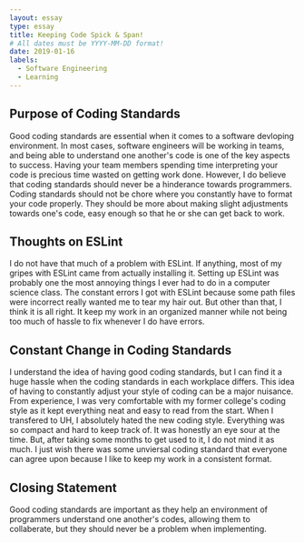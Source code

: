 ```yaml
---
layout: essay
type: essay
title: Keeping Code Spick & Span!
# All dates must be YYYY-MM-DD format!
date: 2019-01-16
labels:
  - Software Engineering
  - Learning
---
```


## Purpose of Coding Standards
  Good coding standards are essential when it comes to a software devloping environment. In most cases, software engineers will be working in teams, and being able to understand one another's code is one of the key aspects to success. Having your team members spending time interpreting your code is precious time wasted on getting work done. However, I do believe that coding standards should never be a hinderance towards programmers. Coding standards should not be chore where you constantly have to format your code properly. They should be more about making slight adjustments towards one's code, easy enough so that he or she can get back to work.
  
## Thoughts on ESLint
  I do not have that much of a problem with ESLint. If anything, most of my gripes with ESLint came from actually installing it. Setting up ESLint was probably one the most annoying things I ever had to do in a computer science class. The constant errors I got with ESLint because some path files were incorrect really wanted me to tear my hair out. But other than that, I think it is all right. It keep my work in an organized manner while not being too much of hassle to fix whenever I do have errors. 
  
## Constant Change in Coding Standards
  I understand the idea of having good coding standards, but I can find it a huge hassle when the coding standards in each workplace differs. This idea of having to constantly adjust your style of coding can be a major nuisance. From experience, I was very comfortable with my former college's coding style as it kept everything neat and easy to read from the start. When I transfered to UH, I absolutely hated the new coding style. Everything was so compact and hard to keep track of. It was honestly an eye sour at the time. But, after taking some months to get used to it, I do not mind it as much. I just wish there was some unviersal coding standard that everyone can agree upon because I like to keep my work in a consistent format.
  
## Closing Statement
  Good coding standards are important as they help an environment of programmers understand one another's codes, allowing them to collaberate, but they should never be a problem when implementing.
    
